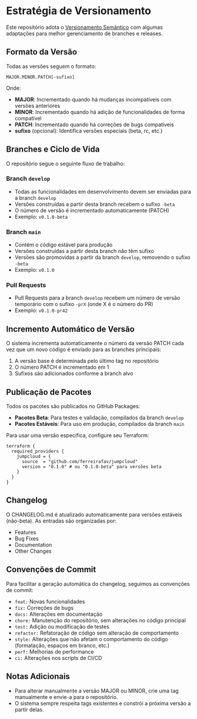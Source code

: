 # Estratégia de Versionamento

Este repositório adota o [Versionamento Semântico](https://semver.org/lang/pt-BR/) com algumas adaptações para melhor gerenciamento de branches e releases.

## Formato da Versão

Todas as versões seguem o formato:

```
MAJOR.MINOR.PATCH[-sufixo]
```

Onde:
- **MAJOR**: Incrementado quando há mudanças incompatíveis com versões anteriores
- **MINOR**: Incrementado quando há adição de funcionalidades de forma compatível
- **PATCH**: Incrementado quando há correções de bugs compatíveis
- **sufixo** (opcional): Identifica versões especiais (beta, rc, etc.)

## Branches e Ciclo de Vida

O repositório segue o seguinte fluxo de trabalho:

### Branch `develop`

- Todas as funcionalidades em desenvolvimento devem ser enviadas para a branch `develop`
- Versões construídas a partir desta branch recebem o sufixo `-beta`
- O número de versão é incrementado automaticamente (PATCH)
- Exemplo: `v0.1.0-beta`

### Branch `main`

- Contém o código estável para produção
- Versões construídas a partir desta branch não têm sufixo
- Versões são promovidas a partir da branch `develop`, removendo o sufixo `-beta`
- Exemplo: `v0.1.0`

### Pull Requests

- Pull Requests para a branch `develop` recebem um número de versão temporário com o sufixo `-prX` (onde X é o número do PR)
- Exemplo: `v0.1.0-pr42`

## Incremento Automático de Versão

O sistema incrementa automaticamente o número da versão PATCH cada vez que um novo código é enviado para as branches principais:

1. A versão base é determinada pelo último tag no repositório
2. O número PATCH é incrementado em 1
3. Sufixos são adicionados conforme a branch alvo

## Publicação de Pacotes

Todos os pacotes são publicados no GitHub Packages:

- **Pacotes Beta**: Para testes e validação, compilados da branch `develop`
- **Pacotes Estáveis**: Para uso em produção, compilados da branch `main`

Para usar uma versão específica, configure seu Terraform:

```hcl
terraform {
  required_providers {
    jumpcloud = {
      source  = "github.com/ferreirafav/jumpcloud"
      version = "0.1.0" # ou "0.1.0-beta" para versões beta
    }
  }
}
```

## Changelog

O CHANGELOG.md é atualizado automaticamente para versões estáveis (não-beta). As entradas são organizadas por:

- Features
- Bug Fixes
- Documentation
- Other Changes

## Convenções de Commit

Para facilitar a geração automática do changelog, seguimos as convenções de commit:

- `feat:` Novas funcionalidades
- `fix:` Correções de bugs
- `docs:` Alterações em documentação
- `chore:` Manutenção do repositório, sem alterações no código principal
- `test:` Adição ou modificação de testes
- `refactor:` Refatoração de código sem alteração de comportamento
- `style:` Alterações que não afetam o comportamento do código (formatação, espaços em branco, etc.)
- `perf:` Melhorias de performance
- `ci:` Alterações nos scripts de CI/CD

## Notas Adicionais

- Para alterar manualmente a versão MAJOR ou MINOR, crie uma tag manualmente e envie-a para o repositório.
- O sistema sempre respeita tags existentes e constrói a próxima versão a partir delas. 